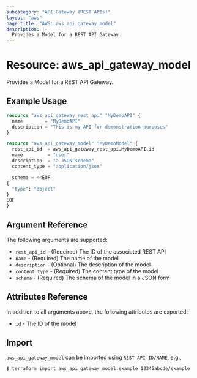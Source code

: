 ```yaml
---
subcategory: "API Gateway (REST APIs)"
layout: "aws"
page_title: "AWS: aws_api_gateway_model"
description: |-
  Provides a Model for a REST API Gateway.
---
```


# Resource: aws_api_gateway_model

Provides a Model for a REST API Gateway.

## Example Usage

```terraform
resource "aws_api_gateway_rest_api" "MyDemoAPI" {
  name        = "MyDemoAPI"
  description = "This is my API for demonstration purposes"
}

resource "aws_api_gateway_model" "MyDemoModel" {
  rest_api_id  = aws_api_gateway_rest_api.MyDemoAPI.id
  name         = "user"
  description  = "a JSON schema"
  content_type = "application/json"

  schema = <<EOF
{
  "type": "object"
}
EOF
}
```

## Argument Reference

The following arguments are supported:

* `rest_api_id` - (Required) The ID of the associated REST API
* `name` - (Required) The name of the model
* `description` - (Optional) The description of the model
* `content_type` - (Required) The content type of the model
* `schema` - (Required) The schema of the model in a JSON form

## Attributes Reference

In addition to all arguments above, the following attributes are exported:

* `id` - The ID of the model

## Import

`aws_api_gateway_model` can be imported using `REST-API-ID/NAME`, e.g.,

```
$ terraform import aws_api_gateway_model.example 12345abcde/example
```
